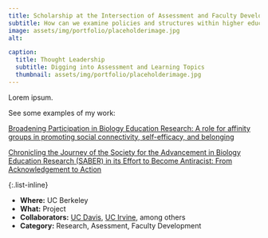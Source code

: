 ```yaml
---
title: Scholarship at the Intersection of Assessment and Faculty Development
subtitle: How can we examine policies and structures within higher education that contribute to inequities?
image: assets/img/portfolio/placeholderimage.jpg
alt: 

caption:
  title: Thought Leadership
  subtitle: Digging into Assessment and Learning Topics
  thumbnail: assets/img/portfolio/placeholderimage.jpg
---
```

Lorem ipsum.

See some examples of my work:

[Broadening Participation in Biology Education Research: A role for affinity groups in promoting social connectivity, self-efficacy, and belonging](https://www.lifescied.org/doi/full/10.1187/cbe.23-01-0004)

[Chronicling the Journey of the Society for the Advancement in Biology Education Research (SABER) in its Effort to Become Antiracist: From Acknowledgement to Action](https://www.frontiersin.org/articles/10.3389/feduc.2021.780401/full)

{:.list-inline}
- **Where:** UC Berkeley
- **What:** Project
- **Collaborators:** [UC Davis](https://assessment.ucdavis.edu/), [UC Irvine](https://dtei.uci.edu/), among others
- **Category:** Research, Asessment, Faculty Development

